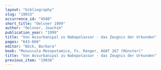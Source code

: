 ```yaml
---
layout: "bibliography"
slug: "19033"
occurrence_id: "4580"
short_title: "Oelsner 1999"
author: "Oelsner, Joachim"
publication_year: "1999"
title: "Von Assurbanipal zu Nabopolassar - das Zeugnis der Urkunden"
pages: "643-666"
editor: "Böck, Barbara"
book: "Munuscula Mesopotamica, Fs. Renger, AOAT 267 (Münster)"
title: "Von Assurbanipal zu Nabopolassar - das Zeugnis der Urkunden"
previous_item: "19036"
---
```

